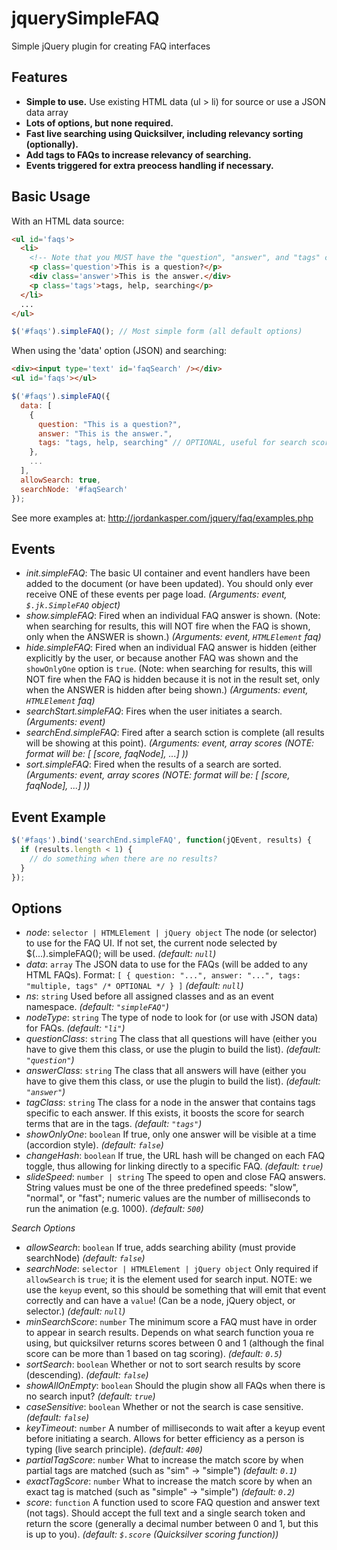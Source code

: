 jquerySimpleFAQ
===============

Simple jQuery plugin for creating FAQ interfaces

Features
--------

* __Simple to use.__ Use existing HTML data (ul > li) for source or use a JSON data array
* __Lots of options, but none required.__
* __Fast live searching using Quicksilver, including relevancy sorting (optionally).__
* __Add tags to FAQs to increase relevancy of searching.__
* __Events triggered for extra preocess handling if necessary.__


Basic Usage
-----------

With an HTML data source:
```html
<ul id='faqs'>
  <li>
    <!-- Note that you MUST have the "question", "answer", and "tags" classes on these nodes -->
    <p class='question'>This is a question?</p>
    <div class='answer'>This is the answer.</div>
    <p class='tags'>tags, help, searching</p>
  </li>
  ...
</ul>
```

```javascript
$('#faqs').simpleFAQ(); // Most simple form (all default options)
```

When using the 'data' option (JSON) and searching:

```html
<div><input type='text' id='faqSearch' /></div>
<ul id='faqs'></ul>
```

```javascript
$('#faqs').simpleFAQ({
  data: [
    {
      question: "This is a question?",
      answer: "This is the answer.",
      tags: "tags, help, searching" // OPTIONAL, useful for search scoring (and displaying if you wish)
    },
    ...
  ],
  allowSearch: true,
  searchNode: '#faqSearch'
});
```

See more examples at: http://jordankasper.com/jquery/faq/examples.php

Events
------

* _init.simpleFAQ_: The basic UI container and event handlers have been added to the document (or have been updated). You should only ever receive ONE of these events per page load. _(Arguments: event, `$.jk.SimpleFAQ` object)_
* _show.simpleFAQ_: Fired when an individual FAQ answer is shown. (Note: when searching for results, this will NOT fire when the FAQ is shown, only when the ANSWER is shown.) _(Arguments: event, `HTMLElement` faq)_
* _hide.simpleFAQ_: Fired when an individual FAQ answer is hidden (either explicitly by the user, or because another FAQ was shown and the `showOnlyOne` option is `true`. (Note: when searching for results, this will NOT fire when the FAQ is hidden because it is not in the result set, only when the ANSWER is hidden after being shown.) _(Arguments: event, `HTMLElement` faq)_
* _searchStart.simpleFAQ_: Fires when the user initiates a search. _(Arguments: event)_
* _searchEnd.simpleFAQ_: Fired after a search sction is complete (all results will be showing at this point). _(Arguments: event, array scores (NOTE: format will be: [ [score, faqNode], ...] ))_
* _sort.simpleFAQ_: Fired when the results of a search are sorted. _(Arguments: event, array scores (NOTE: format will be: [ [score, faqNode], ...] ))_


Event Example
-------------

```javascript
$('#faqs').bind('searchEnd.simpleFAQ', function(jQEvent, results) {
  if (results.length < 1) {
    // do something when there are no results?
  }
});
```

Options
-------

* _node_: `selector | HTMLElement | jQuery object` The node (or selector) to use for the FAQ UI. If not set, the current node selected by $(...).simpleFAQ(); will be used. _(default: `null`)_
* _data_: `array` The JSON data to use for the FAQs (will be added to any HTML FAQs). Format: `[ { question: "...", answer: "...", tags: "multiple, tags" /* OPTIONAL */ } ]` _(default: `null`)_
* _ns_: `string` Used before all assigned classes and as an event namespace. _(default: `"simpleFAQ"`)_
* _nodeType_: `string` The type of node to look for (or use with JSON data) for FAQs. _(default: `"li"`)_
* _questionClass_: `string` The class that all questions will have (either you have to give them this class, or use the plugin to build the list). _(default: `"question"`)_
* _answerClass_: `string` The class that all answers will have (either you have to give them this class, or use the plugin to build the list). _(default: `"answer"`)_
* _tagClass_: `string` The class for a node in the answer that contains tags specific to each answer. If this exists, it boosts the score for search terms that are in the tags. _(default: `"tags"`)_
* _showOnlyOne_: `boolean` If true, only one answer will be visible at a time (accordion style). _(default: `false`)_
* _changeHash_: `boolean` If true, the URL hash will be changed on each FAQ toggle, thus allowing for linking directly to a specific FAQ. _(default: `true`)_
* _slideSpeed_: `number | string` The speed to open and close FAQ answers. String values must be one of the three predefined speeds: "slow", "normal", or "fast"; numeric values are the number of milliseconds to run the animation (e.g. 1000). _(default: `500`)_

_Search Options_

* _allowSearch_: `boolean` If true, adds searching ability (must provide searchNode) _(default: `false`)_
* _searchNode_: `selector | HTMLElement | jQuery object` Only required if `allowSearch` is `true`; it is the element used for search input. NOTE: we use the `keyup` event, so this should be something that will emit that event correctly and can have a `value`! (Can be a node, jQuery object, or selector.) _(default: `null`)_
* _minSearchScore_: `number` The minimum score a FAQ must have in order to appear in search results. Depends on what search function youa re using, but quicksilver returns scores between 0 and 1 (although the final score can be more than 1 based on tag scoring). _(default: `0.5`)_
* _sortSearch_: `boolean` Whether or not to sort search results by score (descending). _(default: `false`)_
* _showAllOnEmpty_: `boolean` Should the plugin show all FAQs when there is no search input? _(default: `true`)_
* _caseSensitive_: `boolean` Whether or not the search is case sensitive. _(default: `false`)_
* _keyTimeout_: `number` A number of milliseconds to wait after a keyup event before initiating a search. Allows for better efficiency as a person is typing (live search principle). _(default: `400`)_
* _partialTagScore_: `number` What to increase the match score by when partial tags are matched (such as "sim" -> "simple") _(default: `0.1`)_
* _exactTagScore_: `number` What to increase the match score by when an exact tag is matched (such as "simple" -> "simple") _(default: `0.2`)_
* _score_: `function` A function used to score FAQ question and answer text (not tags). Should accept the full text and a single search token and return the score (generally a decimal number between 0 and 1, but this is up to you). _(default: `$.score` (Quicksilver scoring function))_
